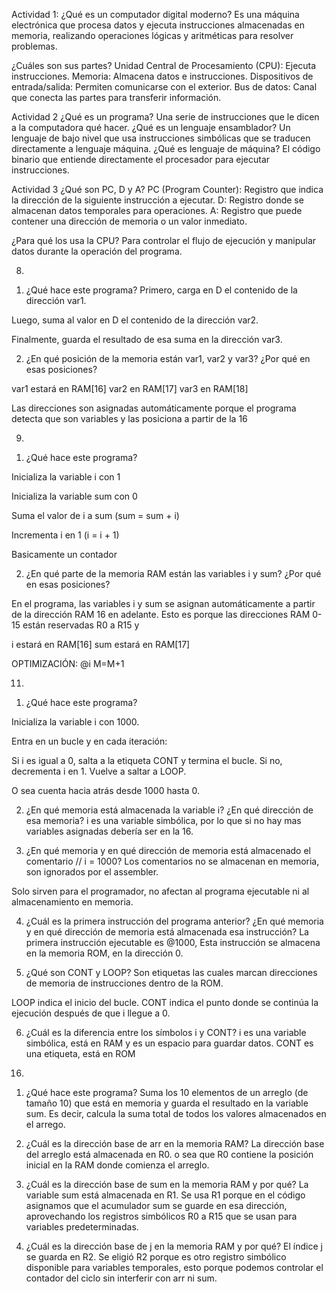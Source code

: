 Actividad 1:
¿Qué es un computador digital moderno?
Es una máquina electrónica que procesa datos y ejecuta instrucciones almacenadas en memoria, realizando operaciones lógicas y aritméticas para resolver problemas.

¿Cuáles son sus partes?
Unidad Central de Procesamiento (CPU): Ejecuta instrucciones.
Memoria: Almacena datos e instrucciones.
Dispositivos de entrada/salida: Permiten comunicarse con el exterior.
Bus de datos: Canal que conecta las partes para transferir información.


Actividad 2
¿Qué es un programa?
Una serie de instrucciones que le dicen a la computadora qué hacer.
¿Qué es un lenguaje ensamblador?
Un lenguaje de bajo nivel que usa instrucciones simbólicas que se traducen directamente a lenguaje máquina.
¿Qué es lenguaje de máquina?
El código binario que entiende directamente el procesador para ejecutar instrucciones.


Actividad 3
¿Qué son PC, D y A?
PC (Program Counter): Registro que indica la dirección de la siguiente instrucción a ejecutar.
D: Registro donde se almacenan datos temporales para operaciones.
A: Registro que puede contener una dirección de memoria o un valor inmediato.


¿Para qué los usa la CPU?
Para controlar el flujo de ejecución y manipular datos durante la operación del programa.

8)
1. ¿Qué hace este programa?
Primero, carga en D el contenido de la dirección var1.

Luego, suma al valor en D el contenido de la dirección var2.

Finalmente, guarda el resultado de esa suma en la dirección var3.

2. ¿En qué posición de la memoria están var1, var2 y var3? ¿Por qué en esas posiciones?

var1 estará en RAM[16]
var2 en RAM[17]
var3 en RAM[18]

Las direcciones son asignadas automáticamente porque el programa detecta que son variables y las posiciona a partir de la 16

9)
1. ¿Qué hace este programa?

Inicializa la variable i con 1

Inicializa la variable sum con 0

Suma el valor de i a sum (sum = sum + i)

Incrementa i en 1 (i = i + 1)

Basicamente un contador


2. ¿En qué parte de la memoria RAM están las variables i y sum? ¿Por qué en esas posiciones?

En el programa, las variables i y sum se asignan automáticamente a partir de la dirección RAM 16 en adelante.
Esto es porque las direcciones RAM 0-15 están reservadas R0 a R15 y 

i estará en RAM[16]
sum estará en RAM[17]

OPTIMIZACIÓN: 
@i
M=M+1

11)
1. ¿Qué hace este programa?

Inicializa la variable i con 1000.

Entra en un bucle y en cada iteración:

Si i es igual a 0, salta a la etiqueta CONT y termina el bucle.
Si no, decrementa i en 1.
Vuelve a saltar a LOOP.

O sea cuenta hacia atrás desde 1000 hasta 0.


2. ¿En qué memoria está almacenada la variable i? ¿En qué dirección de esa memoria?
i es una variable simbólica, por lo que si no hay mas variables asignadas debería ser en la 16.


3. ¿En qué memoria y en qué dirección de memoria está almacenado el comentario // i = 1000?
Los comentarios no se almacenan en memoria, son ignorados por el assembler.

Solo sirven para el programador, no afectan al programa ejecutable ni al almacenamiento en memoria.


4. ¿Cuál es la primera instrucción del programa anterior? ¿En qué memoria y en qué dirección de memoria está almacenada esa instrucción?
La primera instrucción ejecutable es @1000, Esta instrucción se almacena en la memoria ROM, en la dirección 0.


5. ¿Qué son CONT y LOOP?
Son etiquetas las cuales marcan direcciones de memoria de instrucciones dentro de la ROM.

LOOP indica el inicio del bucle.
CONT indica el punto donde se continúa la ejecución después de que i llegue a 0.


6. ¿Cuál es la diferencia entre los símbolos i y CONT?
i es una variable simbólica, está en RAM y es un espacio para guardar datos.
CONT es una etiqueta, está en ROM




16)
1. ¿Qué hace este programa?
Suma los 10 elementos de un arreglo (de tamaño 10) que está en memoria y guarda el resultado en la variable sum. Es decir, calcula la suma total de todos los valores almacenados en el arrego.

2. ¿Cuál es la dirección base de arr en la memoria RAM?
La dirección base del arreglo está almacenada en R0. o sea que R0 contiene la posición inicial en la RAM donde comienza el arreglo.

3. ¿Cuál es la dirección base de sum en la memoria RAM y por qué?
La variable sum está almacenada en R1. Se usa R1 porque en el código asignamos que el acumulador sum se guarde en esa dirección, aprovechando los registros simbólicos R0 a R15 que se usan para variables predeterminadas.

4. ¿Cuál es la dirección base de j en la memoria RAM y por qué?
El índice j se guarda en R2. Se eligió R2 porque es otro registro simbólico disponible para variables temporales, esto porque podemos controlar el contador del ciclo sin interferir con arr ni sum.
